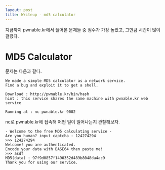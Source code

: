```yaml
---
layout: post
title: Writeup - md5 calculator
---
```


지금까지 pwnable.kr에서 풀어본 문제들 중 점수가 가장 높았고, 그만큼 시간이 많이 걸렸다.

# MD5 Calculator

문제는 다음과 같다.
```
We made a simple MD5 calculator as a network service.
Find a bug and exploit it to get a shell.

Download : http://pwnable.kr/bin/hash
hint : this service shares the same machine with pwnable.kr web service

Running at : nc pwnable.kr 9002
```

nc로 pwnable.kr에 접속해 어떤 일이 일어나는지 관찰해보자.

```
- Welcome to the free MD5 calculating service -  
Are you human? input captcha : 124274294  
>>> 124274294  
Welcome! you are authenticated.  
Encode your data with BASE64 then paste me!  
>>> asdf  
MD5(data) : 97f9d0857f1490352d489b8048da4ac9  
Thank you for using our service.
```


<!--stackedit_data:
eyJoaXN0b3J5IjpbLTE0NTIyNDIwMCwtMTE5NDIxMjkwNCwtND
AzNzk0NzA1XX0=
-->